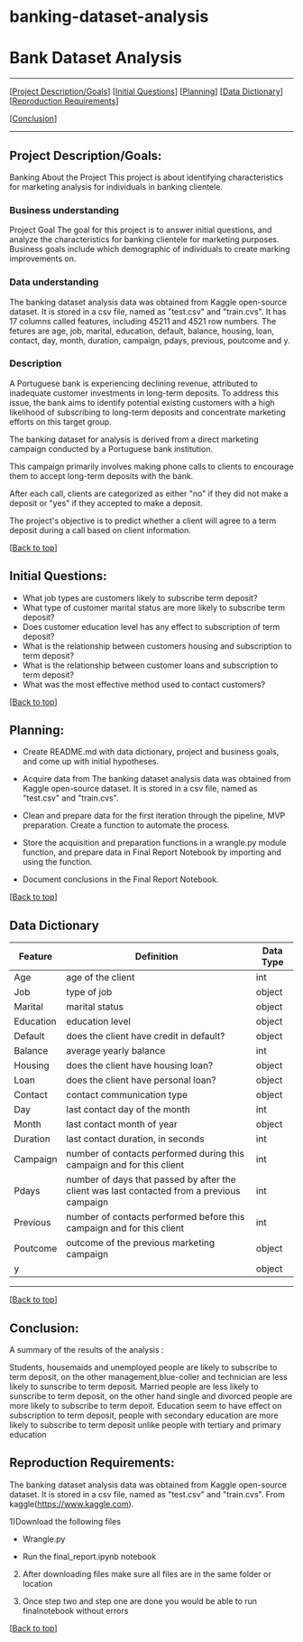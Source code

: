 # banking-dataset-analysis
# Bank Dataset Analysis

***
[[Project Description/Goals](#project_description_goals)]
[[Initial Questions](#initial_questions)]
[[Planning](#planning)]
[[Data Dictionary](#dictionary)]
[[Reproduction Requirements](#reproduce)]

[[Conclusion](#conclusion)]

___

## <a name="project_description_goals"></a>Project Description/Goals:

Banking
About the Project
This project is about identifying characteristics for marketing analysis for individuals in banking clientele.

### Business understanding
Project Goal
The goal for this project is to answer initial questions, and analyze the characteristics for banking clientele for marketing purposes. Business goals include which demographic of individuals to create marking improvements on.

### Data understanding
The banking dataset analysis data was obtained from Kaggle open-source dataset. It is stored in a csv file, named as "test.csv" and "train.cvs". It has 17 columns called features, including 45211 and 4521 row numbers. The fetures are age, job, marital, education, default, balance, housing, loan, contact, day, month, duration, campaign, pdays, previous, poutcome and y. 

### Description
A Portuguese bank is experiencing declining revenue, attributed to inadequate customer investments in long-term deposits. To address this issue, the bank aims to identify potential existing customers with a high likelihood of subscribing to long-term deposits and concentrate marketing efforts on this target group.

The banking dataset for analysis is derived from a direct marketing campaign conducted by a Portuguese bank institution. 

This campaign primarily involves making phone calls to clients to encourage them to accept long-term deposits with the bank.

After each call, clients are categorized as either "no" if they did not make a deposit or "yes" if they accepted to make a deposit.

The project's objective is to predict whether a client will agree to a term deposit during a call based on client information.

[[Back to top](#top)]


## <a name="initial_questions"></a>Initial Questions:

- What job types are customers likely to subscribe term deposit?
- What type of customer marital status are more likely to subscribe term deposit?
- Does customer education level has any effect to subscription of term deposit?
- What is the relationship between customers housing and subscription to term deposit?
- What is the relationship between customer loans and subscription to term deposit?
- What was the most effective method used to contact customers?

[[Back to top](#top)]


## <a name="planning"></a>Planning:

- Create README.md with data dictionary, project and business goals, and come up with initial hypotheses.



- Acquire data from The banking dataset analysis data was obtained from Kaggle open-source dataset. It is stored in a csv file, named as "test.csv" and "train.cvs". 
- Clean and prepare data for the first iteration through the pipeline, MVP preparation. Create a function to automate the process. 
- Store the acquisition and preparation functions in a wrangle.py module function, and prepare data in Final Report Notebook by importing and using the function.
- Document conclusions in the Final Report Notebook.

[[Back to top](#top)]



## <a name="dictionary"></a>Data Dictionary  


| Feature | Definition | Data Type |
| ----- | ----- | ----- |
| Age |age of the client | int |
| Job |type of job | object |
| Marital |marital status | object |
| Education |education level | object |
| Default | does the client have credit in default? | object |
| Balance |  average yearly balance | int |
| Housing | does the client have housing loan? | object |
| Loan |does the client have personal loan? | object |
| Contact |contact communication type | object |
| Day |last contact day of the month | int |
| Month |last contact month of year  | object |
| Duration |last contact duration, in seconds | int |
| Campaign |number of contacts performed during this campaign and for this client | int |
| Pdays |number of days that passed by after the client was last contacted from a previous campaign | int |
| Previous |number of contacts performed before this campaign and for this client | int |
| Poutcome |outcome of the previous marketing campaign | object |
| y |            | object |





---

[[Back to top](#top)]


## <a name="conclusion"></a>Conclusion:

A summary of the results of the analysis :

Students, housemaids and unemployed people are likely to subscribe to term deposit, on the other management,blue-coller and technician are less likely to sunscribe to term deposit.
Married people are less likely to sunscribe to term deposit, on the other hand single and divorced people are more likely to subscribe to term depoit.
Education seem to have effect on subscription to term deposit, people with secondary education are more likely to subscribe to term deposit unlike people with tertiary and primary education

## <a name="reproduce"></a>Reproduction Requirements:

The banking dataset analysis data was obtained from Kaggle open-source dataset. It is stored in a csv file, named as "test.csv" and "train.cvs". 
From kaggle(https://www.kaggle.com). 

1)Download the following files

- Wrangle.py

- Run the final_report.ipynb notebook


2) After downloading files make sure all files are in the same folder or location

3) Once step two and step one are done you would be able to run finalnotebook without errors



    
[[Back to top](#top)]
